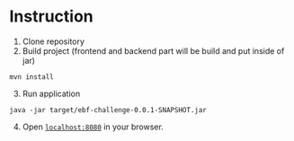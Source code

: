 # Instruction

1) Clone repository
2) Build project (frontend and backend part will be build and put inside of jar)
 ```
 mvn install
 ```
3) Run application
 ```
 java -jar target/ebf-challenge-0.0.1-SNAPSHOT.jar
 ```
4) Open [`localhost:8080`](http://localhost:8080) in your browser.

